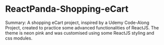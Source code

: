 # ReactPanda-Shopping-eCart

Summary: A shopping eCart project, inspired by a Udemy Code-Along Project, created to practice some advanced functionalities of ReactJS. The theme is neon pink and was customised using some ReactJS styling and css modules.
